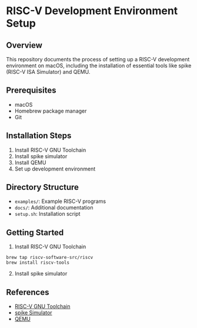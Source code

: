 # RISC-V Development Environment Setup

## Overview
This repository documents the process of setting up a RISC-V development environment on macOS, including the installation of essential tools like spike (RISC-V ISA Simulator) and QEMU.

## Prerequisites
- macOS
- Homebrew package manager
- Git

## Installation Steps
1. Install RISC-V GNU Toolchain
2. Install spike simulator
3. Install QEMU
4. Set up development environment

## Directory Structure
- `examples/`: Example RISC-V programs
- `docs/`: Additional documentation
- `setup.sh`: Installation script

## Getting Started
1. Install RISC-V GNU Toolchain
```
brew tap riscv-software-src/riscv
brew install riscv-tools
```
2. Install spike simulator

## References
- [RISC-V GNU Toolchain](https://github.com/riscv/riscv-gnu-toolchain)
- [spike Simulator](https://github.com/riscv-software-src/riscv-isa-sim)
- [QEMU](https://www.qemu.org/)
